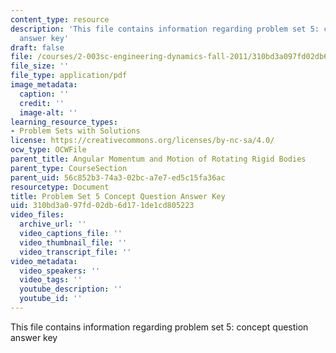```yaml
---
content_type: resource
description: 'This file contains information regarding problem set 5: concept question
  answer key'
draft: false
file: /courses/2-003sc-engineering-dynamics-fall-2011/310bd3a097fd02db6d171de1cd805223_MIT2_003SCF11_pset5CoSol.pdf
file_size: ''
file_type: application/pdf
image_metadata:
  caption: ''
  credit: ''
  image-alt: ''
learning_resource_types:
- Problem Sets with Solutions
license: https://creativecommons.org/licenses/by-nc-sa/4.0/
ocw_type: OCWFile
parent_title: Angular Momentum and Motion of Rotating Rigid Bodies
parent_type: CourseSection
parent_uid: 56c852b3-74a3-02bc-a7e7-ed5c15fa36ac
resourcetype: Document
title: Problem Set 5 Concept Question Answer Key
uid: 310bd3a0-97fd-02db-6d17-1de1cd805223
video_files:
  archive_url: ''
  video_captions_file: ''
  video_thumbnail_file: ''
  video_transcript_file: ''
video_metadata:
  video_speakers: ''
  video_tags: ''
  youtube_description: ''
  youtube_id: ''
---
```

This file contains information regarding problem set 5: concept question answer key